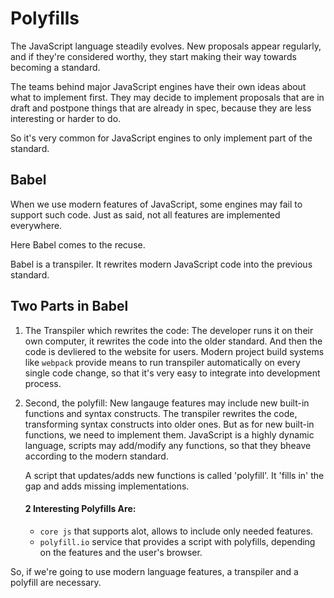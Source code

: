 # Polyfills

The JavaScript language steadily evolves. New proposals appear regularly, and if they're considered worthy, they start making their way towards becoming a standard.

The teams behind major JavaScript engines have their own ideas about what to implement first. They may decide to implement proposals that are in draft and postpone things that are already in spec, because they are less interesting or harder to do.

So it's very common for JavaScript engines to only implement part of the standard.

## Babel

When we use modern features of JavaScript, some engines may fail to support such code. Just as said, not all features are implemented everywhere.

Here Babel comes to the recuse.

Babel is a transpiler. It rewrites modern JavaScript code into the previous standard.

## Two Parts in Babel

1. The Transpiler which rewrites the code: The developer runs it on their own computer, it rewrites the code into the older standard. And then the code is devliered to the website for users. Modern project build systems like `webpack` provide means to run transpiler automatically on every single code change, so that it's very easy to integrate into development process.
2. Second, the polyfill: New langauge features may include new built-in functions and syntax constructs. The transpiler rewrites the code, transforming syntax constructs into older ones. But as for new built-in functions, we need to implement them. JavaScript is a highly dynamic language, scripts may add/modify any functions, so that they bheave according to the modern standard.

   A script that updates/adds new functions is called 'polyfill'. It 'fills in' the gap and adds missing implementations.

   #### 2 Interesting Polyfills Are:

   - `core js` that supports alot, allows to include only needed features.
   - `polyfill.io` service that provides a script with polyfills, depending on the features and the user's browser.

So, if we're going to use modern language features, a transpiler and a polyfill are necessary.
